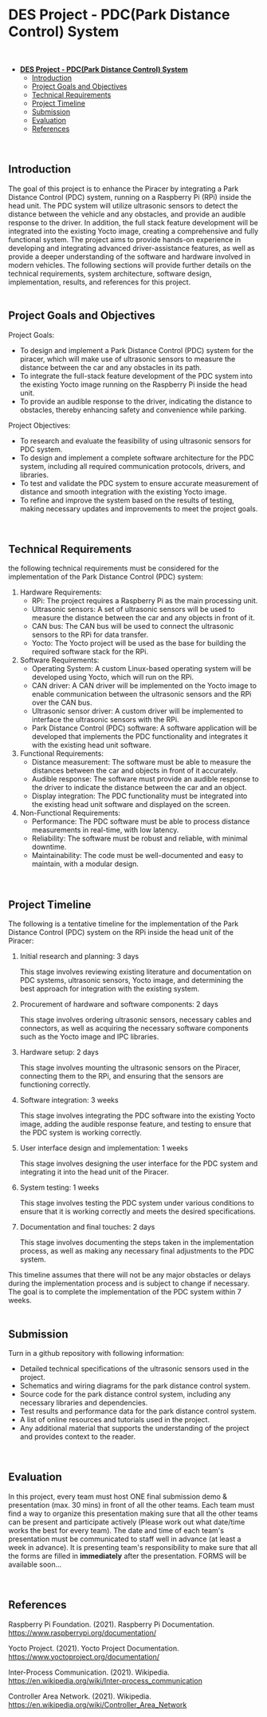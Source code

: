 # **DES Project - PDC(Park Distance Control) System**

</br>


- [**DES Project - PDC(Park Distance Control) System**](#des-project---pdcpark-distance-control-system)
  - [Introduction](#introduction)
  - [Project Goals and Objectives](#project-goals-and-objectives)
  - [Technical Requirements](#technical-requirements)
  - [Project Timeline](#project-timeline)
  - [Submission](#submission)
  - [Evaluation](#evaluation)
  - [References](#references)

</br>

## Introduction

The goal of this project is to enhance the Piracer by integrating a Park Distance Control (PDC) system, running on a Raspberry Pi (RPi) inside the head unit. The PDC system will utilize ultrasonic sensors to detect the distance between the vehicle and any obstacles, and provide an audible response to the driver. In addition, the full stack feature development will be integrated into the existing Yocto image, creating a comprehensive and fully functional system. The project aims to provide hands-on experience in developing and integrating advanced driver-assistance features, as well as provide a deeper understanding of the software and hardware involved in modern vehicles. The following sections will provide further details on the technical requirements, system architecture, software design, implementation, results, and references for this project.  
</br>


## Project Goals and Objectives

Project Goals:

* To design and implement a Park Distance Control (PDC) system for the piracer, which will make use of ultrasonic sensors to measure the distance between the car and any obstacles in its path.
* To integrate the full-stack feature development of the PDC system into the existing Yocto image running on the Raspberry Pi inside the head unit.
* To provide an audible response to the driver, indicating the distance to obstacles, thereby enhancing safety and convenience while parking.

Project Objectives:

* To research and evaluate the feasibility of using ultrasonic sensors for PDC system.
* To design and implement a complete software architecture for the PDC system, including all required communication protocols, drivers, and libraries.
* To test and validate the PDC system to ensure accurate measurement of distance and smooth integration with the existing Yocto image.
* To refine and improve the system based on the results of testing, making necessary updates and improvements to meet the project goals.

</br>


## Technical Requirements

the following technical requirements must be considered for the implementation of the Park Distance Control (PDC) system:

1. Hardware Requirements:
    * RPi: The project requires a Raspberry Pi as the main processing unit.
    * Ultrasonic sensors: A set of ultrasonic sensors will be used to measure the distance between the car and any objects in front of it.
    * CAN bus: The CAN bus will be used to connect the ultrasonic sensors to the RPi for data transfer.
    * Yocto: The Yocto project will be used as the base for building the required software stack for the RPi.
2. Software Requirements:
    * Operating System: A custom Linux-based operating system will be developed using Yocto, which will run on the RPi.
    * CAN driver: A CAN driver will be implemented on the Yocto image to enable communication between the ultrasonic sensors and the RPi over the CAN bus.
    * Ultrasonic sensor driver: A custom driver will be implemented to interface the ultrasonic sensors with the RPi.
    * Park Distance Control (PDC) software: A software application will be developed that implements the PDC functionality and integrates it with the existing head unit software.
3. Functional Requirements:
    * Distance measurement: The software must be able to measure the distances between the car and objects in front of it accurately.
    * Audible response: The software must provide an audible response to the driver to indicate the distance between the car and an object.
    * Display integration: The PDC functionality must be integrated into the existing head unit software and displayed on the screen.
4. Non-Functional Requirements:
    * Performance: The PDC software must be able to process distance measurements in real-time, with low latency.
    * Reliability: The software must be robust and reliable, with minimal downtime.
    * Maintainability: The code must be well-documented and easy to maintain, with a modular design.


</br>

## Project Timeline

The following is a tentative timeline for the implementation of the Park Distance Control (PDC) system on the RPi inside the head unit of the Piracer:

1. Initial research and planning: 3 days

    This stage involves reviewing existing literature and documentation on PDC systems, ultrasonic sensors, Yocto image, and determining the best approach for integration with the existing system.

2. Procurement of hardware and software components: 2 days

    This stage involves ordering ultrasonic sensors, necessary cables and connectors, as well as acquiring the necessary software components such as the Yocto image and IPC libraries.

3. Hardware setup: 2 days

    This stage involves mounting the ultrasonic sensors on the Piracer, connecting them to the RPi, and ensuring that the sensors are functioning correctly.

4. Software integration: 3 weeks

    This stage involves integrating the PDC software into the existing Yocto image, adding the audible response feature, and testing to ensure that the PDC system is working correctly.

5. User interface design and implementation: 1 weeks

    This stage involves designing the user interface for the PDC system and integrating it into the head unit of the Piracer.

6. System testing: 1 weeks

    This stage involves testing the PDC system under various conditions to ensure that it is working correctly and meets the desired specifications.

7. Documentation and final touches: 2 days

    This stage involves documenting the steps taken in the implementation process, as well as making any necessary final adjustments to the PDC system.


This timeline assumes that there will not be any major obstacles or delays during the implementation process and is subject to change if necessary. The goal is to complete the implementation of the PDC system within 7 weeks.  
</br>


## Submission

Turn in a github repository with following information:

* Detailed technical specifications of the ultrasonic sensors used in the project.
* Schematics and wiring diagrams for the park distance control system.
* Source code for the park distance control system, including any necessary libraries and dependencies.
* Test results and performance data for the park distance control system.
* A list of online resources and tutorials used in the project.
* Any additional material that supports the understanding of the project and provides context to the reader.

</br>

## Evaluation
In this project, every team must host ONE final submission demo & presentation (max. 30 mins) in front of all the other teams. Each team must find a way to organize this presentation making sure that all the other teams can be present and participate actively (Please work out what date/time works the best for every team). The date and time of each team's presentation must be communicated to staff well in advance (at least a week in advance). It is presenting team's responsibility to make sure that all the forms are filled in **immediately** after the presentation.
FORMS will be available soon...

</br>

## References

Raspberry Pi Foundation. (2021). Raspberry Pi Documentation. https://www.raspberrypi.org/documentation/

Yocto Project. (2021). Yocto Project Documentation. https://www.yoctoproject.org/documentation/

Inter-Process Communication. (2021). Wikipedia. https://en.wikipedia.org/wiki/Inter-process_communication

Controller Area Network. (2021). Wikipedia. https://en.wikipedia.org/wiki/Controller_Area_Network